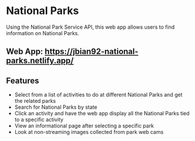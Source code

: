 # National Parks

Using the National Park Service API, this web app allows users to find information on National Parks.

## Web App: https://jbian92-national-parks.netlify.app/

## Features
- Select from a list of activities to do at different National Parks and get the related parks
- Search for National Parks by state
- Click an activity and have the web app display all the National Parks tied to a specific activity
- View an informational page after selecting a specific park
- Look at non-streaming images collected from park web cams
